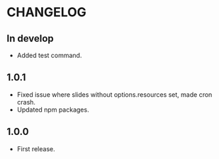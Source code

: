 # CHANGELOG

## In develop

* Added test command.

## 1.0.1

* Fixed issue where slides without options.resources set, made cron crash.
* Updated npm packages.

## 1.0.0

* First release.

